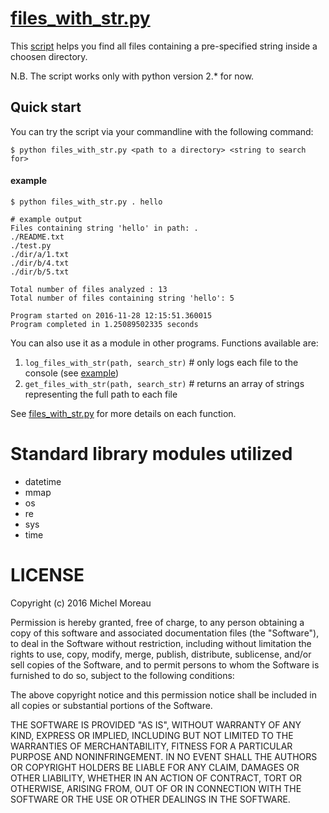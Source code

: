 # [files_with_str.py](https://github.com/MichelML/technical_challenges/blob/master/e3_solutions/files_with_str.py)
This [script](https://github.com/MichelML/technical_challenges/blob/master/e3_solutions/files_with_str.py) helps you find all files containing a pre-specified string inside a choosen directory.   

N.B. The script works only with python version 2.* for now.

## Quick start
You can try the script via your commandline with the following command:  

```  
$ python files_with_str.py <path to a directory> <string to search for>
```  

#### example
```  
$ python files_with_str.py . hello

# example output
Files containing string 'hello' in path: .
./README.txt
./test.py
./dir/a/1.txt
./dir/b/4.txt
./dir/b/5.txt

Total number of files analyzed : 13
Total number of files containing string 'hello': 5

Program started on 2016-11-28 12:15:51.360015
Program completed in 1.25089502335 seconds
```

You can also use it as a module in other programs. Functions available are:

1. `log_files_with_str(path, search_str)` # only logs each file to the console (see [example](https://github.com/MichelML/technical_challenges/blob/master/e3_solutions/files_with_str.md#example)) 
2. `get_files_with_str(path, search_str)` # returns an array of strings representing the full path to each file

See [files_with_str.py](https://github.com/MichelML/technical_challenges/blob/master/e3_solutions/files_with_str.py) for more details on each function.

# Standard library modules utilized

- datetime
- mmap
- os
- re
- sys
- time

# LICENSE 
Copyright (c) 2016 Michel Moreau

Permission is hereby granted, free of charge, to any person obtaining a copy of this software and associated documentation files (the "Software"), to deal in the Software without restriction, including without limitation the rights to use, copy, modify, merge, publish, distribute, sublicense, and/or sell copies of the Software, and to permit persons to whom the Software is furnished to do so, subject to the following conditions:

The above copyright notice and this permission notice shall be included in all copies or substantial portions of the Software.

THE SOFTWARE IS PROVIDED "AS IS", WITHOUT WARRANTY OF ANY KIND, EXPRESS OR IMPLIED, INCLUDING BUT NOT LIMITED TO THE WARRANTIES OF MERCHANTABILITY, FITNESS FOR A PARTICULAR PURPOSE AND NONINFRINGEMENT. IN NO EVENT SHALL THE AUTHORS OR COPYRIGHT HOLDERS BE LIABLE FOR ANY CLAIM, DAMAGES OR OTHER LIABILITY, WHETHER IN AN ACTION OF CONTRACT, TORT OR OTHERWISE, ARISING FROM, OUT OF OR IN CONNECTION WITH THE SOFTWARE OR THE USE OR OTHER DEALINGS IN THE SOFTWARE.




